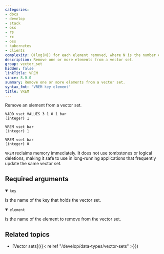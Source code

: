 ```yaml
---
categories:
- docs
- develop
- stack
- oss
- rs
- rc
- oss
- kubernetes
- clients
complexity: O(log(N)) for each element removed, where N is the number of elements in the vector set.
description: Remove one or more elements from a vector set.
group: vector_set
hidden: false
linkTitle: VREM
since: 8.0.0
summary: Remove one or more elements from a vector set.
syntax_fmt: "VREM key element"
title: VREM
---
```


Remove an element from a vector set.

```shell
VADD vset VALUES 3 1 0 1 bar
(integer) 1
```

```shell
VREM vset bar
(integer) 1
```

```shell
VREM vset bar
(integer) 0
```

`VREM` reclaims memory immediately. It does not use tombstones or logical deletions, making it safe to use in long-running applications that frequently update the same vector set.

## Required arguments

<details open>
<summary><code>key</code></summary>

is the name of the key that holds the vector set.
</details>

<details open>
<summary><code>element</code></summary>

is the name of the element to remove from the vector set.
</details>

## Related topics

- [Vector sets]({{< relref "/develop/data-types/vector-sets" >}})
